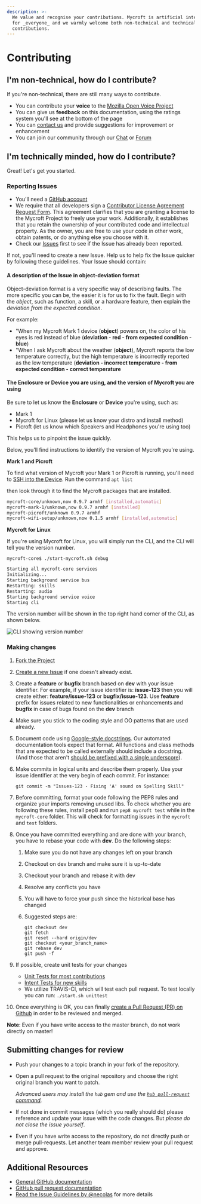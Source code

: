 ```yaml
---
description: >-
  We value and recognise your contributions. Mycroft is artificial intelligence
  for _everyone_ and we warmly welcome both non-technical and technical
  contributions.
---
```


# Contributing

## I'm non-technical, how do I contribute?

If you're non-technical, there are still many ways to contribute.

* You can contribute your **voice** to the [Mozilla Open Voice Project](https://voice.mozilla.org/)
* You can give us **feedback** on this documentation, using the ratings system you'll see at the bottom of the page
* You can [contact us](https://mycroft.ai/contact) and provide suggestions for improvement or enhancement
* You can join our community through our [Chat](https://chat.mycroft.ai) or [Forum](https://community.mycroft.ai)

## I'm technically minded, how do I contribute?

Great! Let's get you started.

### Reporting Issues

* You'll need a [GitHub account](https://github.com/signup/free)
* We require that all developers sign a [Contributor License Agreement Request Form](https://mycroft.ai/cla/). This agreement clarifies that you are granting a license to the Mycroft Project to freely use your work.  Additionally, it establishes that you retain the ownership of your contributed code and intellectual property.  As the owner, you are free to use your code in other work, obtain patents, or do anything else you choose with it.
* Check our [Issues](https://github.com/issues?user=MycroftAI) first to see if the Issue has already been reported.

If not, you'll need to create a new Issue. Help us to help fix the Issue quicker by following these guidelines. Your Issue should contain:

#### A description of the Issue in object-deviation format

Object-deviation format is a very specific way of describing faults. The more specific you can be, the easier it is for us to fix the fault. Begin with the _object_, such as function, a skill, or a hardware feature, then explain the _deviation from the expected condition_.

For example:

* "When my Mycroft Mark 1 device \(**object**\) powers on, the color of his eyes is red instead of blue \(**deviation - red - from expected condition - blue**\)
* "When I ask Mycroft about the weather \(**object**\), Mycroft reports the low temperature correctly, but the high temperature is incorrectly reported as the low temperature \(**deviation - incorrect temperature - from expected condition - correct temperature**

#### The Enclosure or Device you are using, and the version of Mycroft you are using

Be sure to let us know the **Enclosure** or **Device** you're using, such as:

* Mark 1
* Mycroft for Linux \(please let us know your distro and install method\)
* Picroft \(let us know which Speakers and Headphones you're using too\)

This helps us to pinpoint the issue quickly.

Below, you'll find instructions to identify the version of Mycroft you're using.

**Mark 1 and Picroft**

To find what version of Mycroft your Mark 1 or Picroft is running, you'll need to [SSH into the Device](https://mycroft-ai.gitbook.io/docs/using-mycroft-ai/get-mycroft/mark-1#connecting-to-the-mark-1-via-ssh). Run the command `apt list`

then look through it to find the Mycroft packages that are installed.

```bash
mycroft-core/unknown,now 0.9.7 armhf [installed,automatic]
mycroft-mark-1/unknown,now 0.9.7 armhf [installed]
mycroft-picroft/unknown 0.9.7 armhf
mycroft-wifi-setup/unknown,now 0.1.5 armhf [installed,automatic]
```

**Mycroft for Linux**

If you're using Mycroft for Linux, you will simply run the CLI, and the CLI will tell you the version number.

`mycroft-core$ ./start-mycroft.sh debug`

```bash
Starting all mycroft-core services
Initializing...
Starting background service bus
Restarting: skills
Restarting: audio
Starting background service voice
Starting cli
```

The version number will be shown in the top right hand corner of the CLI, as shown below.

![CLI showing version number](https://mycroft.ai/wp-content/uploads/2017/12/CLI-showing-version-number.png)

### Making changes

1. [Fork the Project](https://help.github.com/articles/fork-a-repo/)
2. [Create a new Issue](https://help.github.com/articles/creating-an-issue/) if one doesn't already exist.
3. Create a **feature** or **bugfix** branch based on **dev** with your issue identifier. For example, if your issue identifier is: **issue-123** then you will create either: **feature/issue-123** or **bugfix/issue-123**. Use **feature** prefix for issues related to new functionalities or enhancements and **bugfix** in case of bugs found on the **dev** branch
4. Make sure you stick to the coding style and OO patterns that are used already.
5. Document code using [Google-style docstrings](http://sphinxcontrib-napoleon.readthedocs.io/en/latest/example_google.html).  Our automated documentation tools expect that format.  All functions and class methods that are expected to be called externally should include a docstring.  \(And those that aren't [should be prefixed with a single underscore](https://docs.python.org/2/tutorial/classes.html#private-variables-and-class-local-references)\).
6. Make commits in logical units and describe them properly. Use your issue identifier at the very begin of each commit. For instance:

   `git commit -m "Issues-123 - Fixing 'A' sound on Spelling Skill"`

7. Before committing, format your code following the PEP8 rules and organize your imports removing unused libs. To check whether you are following these rules, install pep8 and run `pep8 mycroft test` while in the `mycroft-core` folder. This will check for formatting issues in the `mycroft` and `test` folders.
8. Once you have committed everything and are done with your branch, you have to rebase your code with **dev**. Do the following steps:
   1. Make sure you do not have any changes left on your branch
   2. Checkout on dev branch and make sure it is up-to-date
   3. Checkout your branch and rebase it with dev
   4. Resolve any conflicts you have
   5. You will have to force your push since the historical base has changed
   6. Suggested steps are:

      ```text
      git checkout dev
      git fetch
      git reset --hard origin/dev
      git checkout <your_branch_name>
      git rebase dev
      git push -f
      ```
9. If possible, create unit tests for your changes
   * [Unit Tests for most contributions](https://github.com/MycroftAI/mycroft-core/tree/dev/test)
   * [Intent Tests for new skills](https://docs.mycroft.ai/development/creating-a-skill#testing-your-skill)
   * We utilize TRAVIS-CI, which will test each pull request. To test locally you can run: `./start.sh unittest`
10. Once everything is OK, you can finally [create a Pull Request \(PR\) on Github](https://help.github.com/articles/using-pull-requests/) in order to be reviewed and merged.

**Note**: Even if you have write access to the master branch, do not work directly on master!

## Submitting changes for review

* Push your changes to a topic branch in your fork of the repository.
* Open a pull request to the original repository and choose the right original branch you want to patch.

    _Advanced users may install the `hub` gem and use the_ [_`hub pull-request` command_](https://github.com/defunkt/hub#git-pull-request)_._

* If not done in commit messages \(which you really should do\) please reference and update your issue with the code changes. But _please do not close the issue yourself_.
* Even if you have write access to the repository, do not directly push or merge pull-requests. Let another team member review your pull request and approve.

## Additional Resources

* [General GitHub documentation](https://help.github.com/)
* [GitHub pull request documentation](https://help.github.com/articles/about-pull-requests/)
* [Read the Issue Guidelines by @necolas](https://github.com/necolas/issue-guidelines/blob/master/CONTRIBUTING.md) for more details

